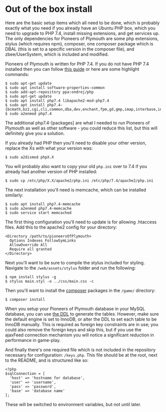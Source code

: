 # Out of the box install
Here are the basic setup items which all need to be done, which is probably
exactly what you need if you already have an Ubuntu PHP box, which you need to
upgrade to PHP 7.4, install missing extensions, and get services up. The only
dependencies for Pioneers of Plymouth are some php extensions, stylus
(which requires npm), composer, one composer package which is DBAL
(this is set to a specific version in the composer file), and zbee/UserSystem,
which is included and modified.

Pioneers of Plymouth is written for PHP 7.4. If you do not have PHP 7.4
installed then you can follow
[this guide](https://computingforgeeks.com/how-to-install-php-on-ubuntu/)
or here are some highlight commands:

```
$ sudo apt-get update
$ sudo apt install software-properties-common
$ sudo add-apt-repository ppa:ondrej/php
$ sudo apt-get update
$ sudo apt install php7.4 libapache2-mod-php7.4
$ sudo apt install php7.4-{bcmath,bz2,cgi,cli,common,dba,dev,enchant,fpm,gd,gmp,imap,interbase,intl,json,ldap,mbstring,odbc,opcache,pgsql,phpdbg,pspell,readline,snmp,soap,sqlite3,sybase,tidy,xml,xmlrpc,xsl,zip,memcached,mysql}
$ sudo a2enmod php7.4
```

The additional php7.4-[packages] are what I needed to run Pioneers of Plymouth
as well as other software - you could reduce this list, but this will definitely 
give you a solution.

If you already had PHP then you'll need to disable your other version, replace
the Xs with what your version was:

```
$ sudo a2dismod phpX.X
```

You will probably also want to copy your old `php.ini` over to 7.4 if you
already had another version of PHP installed:

```
$ sudo cp /etc/php/X.X/apache2/php.ini /etc/php/7.4/apache2/php.ini
```

The next installation you'll need is memcache, which can be installed similarly:

```
$ sudo apt install php7.4-memcache
$ sudo a2enmod php7.4-memcache
$ sudo service start memcached
```

The first thing configuration you'll need to update is for allowing .htaccess
files. Add this to the apache2 config for your directory: 

```
<Directory /path/to/pioneersOfPlymouth>
  Options Indexes FollowSymLinks
  AllowOverride All
  Require all granted
</Directory>
```

Next you'll want to be sure to compile the stylus included for styling. Navigate
to the `/web/assets/stylus` folder and run the following:

```
$ npm install stylus -g
$ stylus main.styl -o ../css/main.css -c
```

Then you'll want to install the [composer](https://getcomposer.org/download/)
packages in the `/game/` directory:
```
$ composer install
```

When you setup your Pioneers of Plymouth database in your MySQL
database, you can use [the DDL](database_setup.sql) to generate the
tables. However, make sure the default engine is set to InnoDB, or alter
the DDL to set each table to be InnoDB manually.
This is required as foreign key constraints are in use; you could also remove
the foreign keys and skip this, but if you use the ajaxFeed connection mechanism
you will notice a significant reduction in performance in game-play.

And finally there's one required file which is not included in the repository
necessary for configuration: `/keys.php`. This file should be at the root, next
to the README, and is structured like so:

```
<?php
$sqlConnection = [
  'host' => 'hostname for database',
  'user' => 'username',
  'pass' => 'password',
  'base' => 'database name'
];
```

These will be switched to environment variables, but not until later.